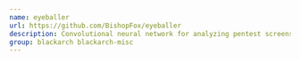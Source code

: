 ```yaml
---
name: eyeballer
url: https://github.com/BishopFox/eyeballer
description: Convolutional neural network for analyzing pentest screenshots.
group: blackarch blackarch-misc
---
```

